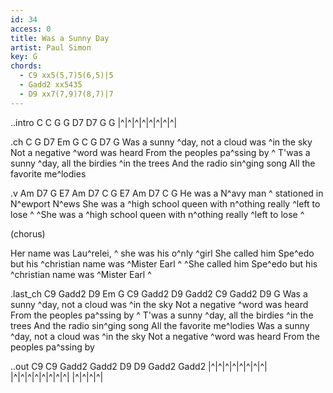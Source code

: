 ```yaml
---
id: 34
access: 0
title: Was a Sunny Day
artist: Paul Simon
key: G
chords:
  - C9 xx5(5,7)5(6,5)|5
  - Gadd2 xx5435
  - D9 xx7(7,9)7(8,7)|7
---
```

..intro C C G G D7 D7 G G
|^|^|^|^|^|^|^|^|

.ch C G D7 Em G C G D7 G
  Was a sunny ^day, not a cloud was ^in the sky
  Not a negative ^word was heard
  From the peoples pa^ssing by ^
  T'was a sunny ^day, all the birdies ^in the trees
  And the radio sin^ging song
  All the favorite me^lodies 

.v Am D7 G E7 Am D7 C G E7 Am D7 C G
He was a N^avy man ^ stationed in N^ewport N^ews 
She was a ^high school queen with n^othing really ^left to lose ^
^She was a ^high school queen with n^othing really ^left to lose ^

  (chorus)

Her name was Lau^relei, ^ she was his o^nly ^girl 
She called him Spe^edo but his ^christian name was ^Mister Earl ^
^She called him Spe^edo but his ^christian name was ^Mister Earl ^

.last_ch C9 Gadd2 D9 Em G C9 Gadd2 D9 Gadd2 C9 Gadd2 D9 G
  Was a sunny ^day, not a cloud was ^in the sky
  Not a negative ^word was heard
  From the peoples pa^ssing by ^
  T'was a sunny ^day, all the birdies ^in the trees
  And the radio sin^ging song
  All the favorite me^lodies 
  Was a sunny ^day, not a cloud was ^in the sky
  Not a negative ^word was heard
  From the peoples pa^ssing by

..out C9 C9 Gadd2 Gadd2 D9 D9 Gadd2 Gadd2
|^|^|^|^|^|^|^|^|
|^|^|^|^|^|^|^|^|
|^|^|^|^|
